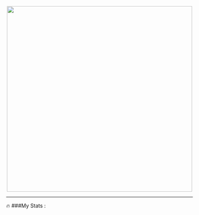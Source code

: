 <div id="header" align="center">
  <img src="https://media.giphy.com/media/fQF0FrBcSHKsU/giphy.gif" width="500"/>
</div>

---


:fire: ###My Stats :
<div id="stat" align="center">
    <img src="https://github-profile-summary-cards.vercel.app/api/cards/profile-details?username=PiroJOJO&theme=jolly" alt=""/>
    <img src="https://github-profile-summary-cards.vercel.app/api/cards/most-commit-language?username=PiroJOJO&theme=jolly" alt=""/>
     <img src="https://github-profile-summary-cards.vercel.app/api/cards/stats?username=PiroJOJO&theme=jolly" alt=""/>
</div>
